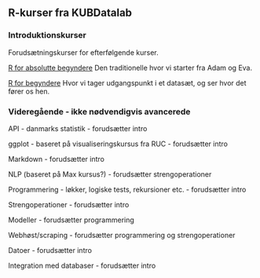 ## R-kurser fra KUBDatalab



### Introduktionskurser
Forudsætningskurser for efterfølgende kurser.


[R for absolutte begyndere](https://kubdatalab.github.io/beginning-R/) Den traditionelle hvor vi starter fra Adam og Eva.

[R for begyndere](https://kubdatalab.github.io/R-intro/) Hvor vi tager udgangspunkt i et datasæt, og ser hvor det fører os hen.

### Videregående - ikke nødvendigvis avancerede

API - danmarks statistik - forudsætter intro

ggplot - baseret på visualiseringskursus fra RUC - forudsætter intro

Markdown - forudsætter intro

NLP (baseret på Max kursus?) - forudsætter strengoperationer

Programmering - løkker, logiske tests, rekursioner etc. - forudsætter intro
 
Strengoperationer - forudsætter intro

Modeller - forudsætter programmering

Webhøst/scraping - forudsætter programmering og strengoperationer

Datoer - forudsætter intro

Integration med databaser - forudsætter intro



